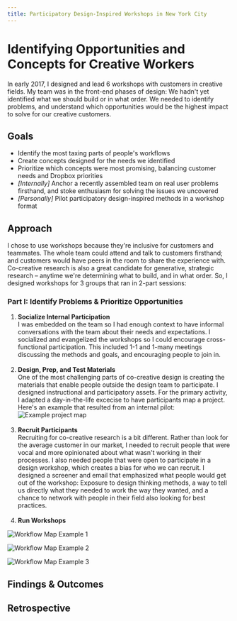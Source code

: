 ```yaml
---
title: Participatory Design-Inspired Workshops in New York City
---
```


# Identifying Opportunities and Concepts for Creative Workers  

In early 2017, I designed and lead 6 workshops with customers in creative fields. My team was in the front-end phases of design: We hadn't yet identified what we should build or in what order. We needed to identify problems, and understand which opportunities would be the highest impact to solve for our creative customers. 

## Goals 

- Identify the most taxing parts of people's workflows  
- Create concepts designed for the needs we identified
- Prioritize which concepts were most promising, balancing customer needs and Dropbox priorities
- _[Internally]_ Anchor a recently assembled team on real user problems firsthand, and stoke enthusiasm for solving the issues we uncovered
- _[Personally]_ Pilot participatory design-inspired methods in a workshop format


## Approach  
I chose to use workshops because they're inclusive for customers and teammates. The whole team could attend and talk to customers firsthand; and customers would have peers in the room to share the experience with. Co-creative research is also a great candidate for generative, strategic research – anytime we're determining what to build, and in what order. So, I designed workshops for 3 groups that ran in 2-part sessions: 

### Part I: Identify Problems & Prioritize Opportunities  

1. **Socialize Internal Participation**<br>I was embedded on the team so I had enough context to have informal conversations with the team about their needs and expectations. I socialized and evangelized the workshops so I could encourage cross-functional participation. This included 1-1 and 1-many meetings discussing the methods and goals, and encouraging people to join in.<br><br>
1. **Design, Prep, and Test Materials**<br>One of the most challenging parts of co-creative design is creating the materials that enable people outside the design team to participate. I designed instructional and participatory assets. For the primary activity, I adapted a day-in-the-life excecise to have participants map a project. Here's an example that resulted from an internal pilot: <br> ![Example project map](/images/pilotmap.png)<br><br>  
1. **Recruit Participants**<br>Recruiting for co-creative research is a bit different. Rather than look for the average customer in our market, I needed to recruit people that were vocal and more opinionated about what wasn't working in their processes. I also needed people that were open to participate in a design workshop, which creates a bias for who we can recruit. I designed a screener and email that emphasized what people would get out of the workshop: Exposure to design thinking methods, a way to tell us directly what they needed to work the way they wanted, and a chance to network with people in their field also looking for best practices. <br><br>
1. **Run Workshops**<br>


![Workflow Map Example 1](/images/Map1.png)

![Workflow Map Example 2](/images/Map2.png)  

![Workflow Map Example 3](/images/Map3.png)

## Findings & Outcomes

## Retrospective